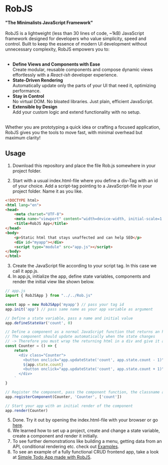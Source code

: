 # RobJS
**"The Minimalists JavaScript Framework"**<br /><br /> 
RobJS is a lightweight (less than 30 lines of code, ~1kB) JavaScript framework designed for developers who value simplicity, speed and control. Built to keep the essence of modern UI development without unnecessary complexity, RobJS empowers you to:<br /><br /> 

- **Define Views and Components with Ease** <br /> 
Create modular, reusable components and compose dynamic views effortlessly with a *React-ish* developer experience.
- **State-Driven Rendering** <br /> 
Automatically update only the parts of your UI that need it, optimizing performance.
- **Stay in Control** <br /> 
No virtual DOM. No bloated libraries. Just plain, efficient JavaScript.
- **Extensible by Design** <br /> 
Add your custom logic and extend functionality with no setup.<br /><br /> 

Whether you are prototyping a quick idea or crafting a focused application, RobJS gives you the tools to move fast, with minimal overhead but maximum clarity!

## Usage
1. Download this repository and place the file Rob.js somewhere in your project folder.

2. Start with a usual index.html-file where you define a div-Tag with an id of your choice.
Add a script-tag pointing to a JavaScript-file in your project folder. Name it as you like.

```html
<!DOCTYPE html>
<html lang="en">
<head>
    <meta charset="UTF-8">
    <meta name="viewport" content="width=device-width, initial-scale=1.0">
    <title>RobJS App</title>
</head>
<body>
    <p>Static html that stays unaffected and can help SEO</p>
    <div id="myapp"></div>
    <script type="module" src="app.js"></script>
</body>
</html>
```

3. Create the JavaScript file according to your script tag. In this case we call it app.js.
4. In app.js, initialize the app, define state variables, components and render the initial view like shown below.
```js
// app.js
import { RobJSApp } from "../../Rob.js"

const app = new RobJSApp('myapp') // pass your tag id
app.init('app') // pass same name as your app variable as argument

// Define a state variable, pass a name and initial value
app.defineStateVar('count', 0)

// Define a component as a normal JavaScript function that returns an html string (recommend: do this in a separate file and import it)
// The component should update automatically when the state changes 
// -> Therefore you must wrap the returning html in a div and give it a classname
const Counter = () => {
    return `
      <div class="Counter"> 
        <button onclick="app.updateState('count', app.state.count - 1)">-</button>
        ${app.state.count}
        <button onclick="app.updateState('count', app.state.count + 1)">+</button>
      </div>
    `
}

// Register the component, pass the component function, the classname and an array of state variables it listens to
app.registerComponent(Counter, 'Counter', ['count'])

// Start your app with an initial render of the component
app.render(Counter)
```

5. Done. Try it out by opening the index.html-file with your browser or go [here](https://robjs.org/getstarted.html).
6. We learned how to set up a project, create and change a state variable, create a component and render it initially.
7. To see further demonstrations like building a menu, getting data from an API, conditional rendering etc. check out [Examples](https://robjs.org).
8. To see an example of a fully functional CRUD frontend app, take a look at [Simple Todo App made with RobJS](https://github.com/robschmidtinfo/simple-todo-app-made-with-robjs).